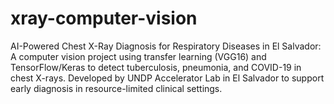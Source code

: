 # xray-computer-vision
AI-Powered Chest X-Ray Diagnosis for Respiratory Diseases in El Salvador: A computer vision project using transfer learning (VGG16) and TensorFlow/Keras to detect tuberculosis, pneumonia, and COVID-19 in chest X-rays. Developed by UNDP Accelerator Lab in El Salvador to support early diagnosis in resource-limited clinical settings.
